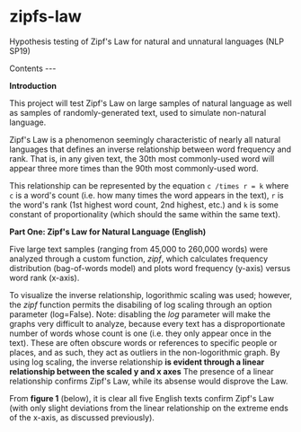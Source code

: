 # zipfs-law
Hypothesis testing of Zipf's Law for natural and unnatural languages (NLP SP19)

Contents ---

**Introduction**

This project will test Zipf's Law on large samples of natural language as well
as samples of randomly-generated text, used to simulate non-natural language.

Zipf's Law is a phenomenon seemingly characteristic of nearly all natural
languages that defines an inverse relationship between word frequency and rank. 
That is, in any given text, the 30th most commonly-used word will appear
three more times than the 90th most commonly-used word.

This relationship can be represented by the equation ``c /times r = k`` where ``c`` is
a word's count (i.e. how many times the word appears in the text), ``r`` is the
word's rank (1st highest word count, 2nd highest, etc.) and ``k`` is some constant
of proportionality (which should the same within the same text).



**Part One: Zipf's Law for Natural Language (English)**

Five large text samples (ranging from 45,000 to 260,000 words) were analyzed
through a custom function, _zipf_, which calculates frequency distribution
(bag-of-words model) and plots word frequency (y-axis) versus word rank (x-axis).

To visualize the inverse relationship, logorithmic scaling was used; however,
the _zipf_ function permits the disabiling of log scaling through an option parameter
(log=False). Note: disabling the _log_ parameter will make the graphs very
difficult to analyze, because every text has a disproportionate number of words
whose count is one (i.e. they only appear once in the text). These are often obscure
words or references to specific people or places, and as such, they act as outliers
in the non-logorithmic graph. By using log scaling, the inverse relationship
**is evident through a linear relationship between the scaled y and x axes**
The presence of a linear relationship confirms Zipf's Law, while its absense 
would disprove the Law.

From **figure 1** (below), it is clear all five English texts confirm Zipf's Law
(with only slight deviations from the linear relationship on the extreme ends of
the x-axis, as discussed previously).





